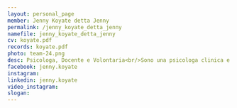 ```yaml
---
layout: personal_page
member: Jenny Koyate detta Jenny
permalink: /jenny_koyate_detta_jenny
namefile: jenny_koyate_detta_jenny
cv: koyate.pdf
records: koyate.pdf
photo: team-24.png
desc: Psicologa, Docente e Volontaria<br/>Sono una psicologa clinica e del lavoro, docente e formatrice, impegnata in progetti di inclusione sociale e benessere. Il mio lavoro si concentra su educazione, supporto psicologico e creazione di ambienti lavorativi più inclusivi.<br/>Educazione e formazione&#58; Come docente e psicologa scolastica presso l&#x27;Istituto Artigianelli di Trento, supporto gli studenti nel loro percorso di crescita. Collaboro con enti e aziende per la formazione su competenze trasversali e strategie per un apprendimento efficace.<br/>Benessere nei luoghi di lavoro&#58; Mi occupo di migliorare l&#x27;ambiente lavorativo, in particolare per le persone con Disturbi Specifici dell’Apprendimento (DSA). Ho ideato il Piano Lavorativo Personalizzato (PLP) per adattare le misure scolastiche al mondo del lavoro, favorendo un&#x27;integrazione professionale più efficace.<br/>Psicologia clinica&#58; Offro consulenza per supportare chi affronta difficoltà emotive e relazionali, creando uno spazio sicuro di ascolto.<br/>Impegno sociale e volontariato&#58; Sono volontaria presso la Casa Circondariale di Trento, dove fornisco supporto psicologico a detenuti colpevoli di reati sessuali. Inoltre, collaboro con il progetto Ponti Meticci per favorire l&#x27;inclusione sociale e lavorativa di persone di diverse origini. Faccio parte del gruppo di lavoro sulla Psicologia Scolastica dell&#x27;Ordine degli Psicologi di Trento, contribuendo alla mappatura e al miglioramento dei servizi psicologici nelle scuole.<br/>Mi candido alle elezioni comunali di Trento con l’obiettivo di contribuire a soluzioni concrete per i problemi della nostra città, in particolare per quanto riguarda l&#x27;integrazione sociale e il sostegno alle nostre imprese locali. Penso che attraverso un lavoro coordinato, possiamo favorire l&#x27;accesso al lavoro, la formazione professionale e la creazione di opportunità, promuovendo una città più inclusiva e coesa.<br/>
facebook: jenny.koyate
instagram: 
linkedin: jenny.koyate
video_instagram: 
slogan: 
---
```

